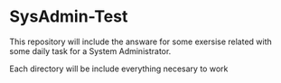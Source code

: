 # SysAdmin-Test

This repository will include the answare for some exersise related with some daily task for a System Administrator.

Each directory will be include everything necesary to work 
